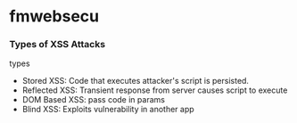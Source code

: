 # fmwebsecu
### Types of XSS Attacks
types
- Stored XSS: Code that executes attacker's script is persisted.
- Reflected XSS: Transient response from server causes script to execute
- DOM Based XSS: pass code in params
- Blind XSS: Exploits vulnerability in another app
